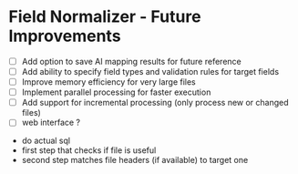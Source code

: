 # Field Normalizer - Future Improvements

- [ ] Add option to save AI mapping results for future reference
- [ ] Add ability to specify field types and validation rules for target fields
- [ ] Improve memory efficiency for very large files
- [ ] Implement parallel processing for faster execution
- [ ] Add support for incremental processing (only process new or changed files)
- [ ] web interface ?
- do actual sql
- first step that checks if file is useful
- second step matches file headers (if available) to target one